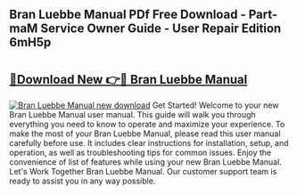 ## Bran Luebbe Manual PDf Free Download - Part-maM Service Owner Guide - User Repair Edition 6mH5p

# <h2><a href="http://bc67025.oget.top/?id=Bran+Luebbe+Manual">🔗Download New 👉🔴 Bran Luebbe Manual</a></h2>

[![Bran Luebbe Manual new download](https://i.imgur.com/5g1atiW.png)](http://bc67025.oget.top/?id=Bran+Luebbe+Manual)
Get Started! Welcome to your new Bran Luebbe Manual user manual. This guide will walk you through everything you need to know to operate and maximize your experience. To make the most of your Bran Luebbe Manual, please read this user manual carefully before use. It includes clear instructions for installation, setup, and operation, as well as troubleshooting tips for common issues. Enjoy the convenience of list of features while using your new Bran Luebbe Manual. Let's Work Together Bran Luebbe Manual. Our customer support team is ready to assist you in any way possible.
